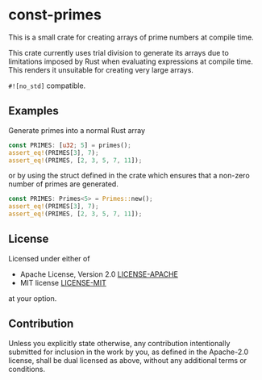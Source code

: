 # const-primes

This is a small crate for creating arrays of prime numbers at compile time.  

This crate currently uses trial division to generate its arrays due to limitations imposed by Rust when evaluating expressions at compile time.
This renders it unsuitable for creating very large arrays.

`#![no_std]` compatible.

## Examples

Generate primes into a normal Rust array
```rust
const PRIMES: [u32; 5] = primes();
assert_eq!(PRIMES[3], 7);
assert_eq!(PRIMES, [2, 3, 5, 7, 11]);
```
or by using the struct defined in the crate which ensures that a non-zero number of primes are generated.
```rust
const PRIMES: Primes<5> = Primes::new();
assert_eq!(PRIMES[3], 7);
assert_eq!(PRIMES, [2, 3, 5, 7, 11]);
```

## License

Licensed under either of

 * Apache License, Version 2.0
   [LICENSE-APACHE](http://www.apache.org/licenses/LICENSE-2.0)
 * MIT license
   [LICENSE-MIT](http://opensource.org/licenses/MIT)

at your option.

## Contribution

Unless you explicitly state otherwise, any contribution intentionally submitted
for inclusion in the work by you, as defined in the Apache-2.0 license, shall be
dual licensed as above, without any additional terms or conditions.
